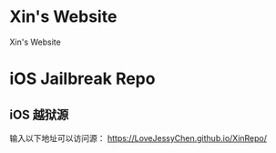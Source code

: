 # Xin's Website
Xin's Website

# iOS Jailbreak Repo
## iOS 越狱源

输入以下地址可以访问源：
https://LoveJessyChen.github.io/XinRepo/

